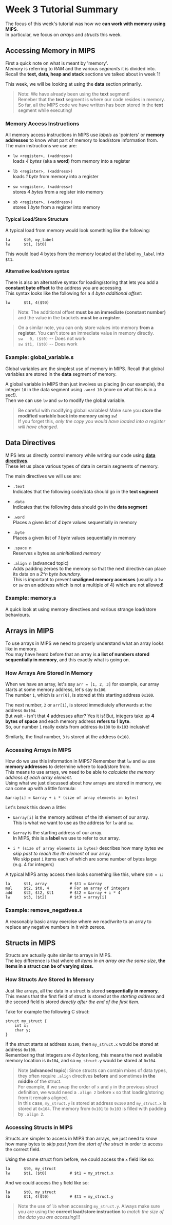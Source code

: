 # Week 3 Tutorial Summary

The focus of this week's tutorial was how we **can work with memory using MIPS**.  
In particular, we focus on *arrays* and *structs* this week.

## Accessing Memory in MIPS
First a quick note on what is meant by 'memory'.  
*Memory* is referring to *RAM* and the various *segments* it is divided into.
Recall the **text, data, heap and stack** sections we talked about in week 1!  

This week, we will be looking at using the **data** section primarily.  
> Note: We have already been using the **text** segment!  
> Remeber that the **text** segment is where our code resides in memory.  
> So far, all the MIPS code we have written has been stored in the **text** segment while executing!


### Memory Access Instructions
All memory access instructions in MIPS use *labels* as 'pointers' or **memory addresses** to know what part of memory to load/store information from.  
The main instructions we use are:

* `lw <register>, (<address>)`  
loads *4 bytes* (aka a **word**) from memory into a register

* `lb <register>, (<address>)`  
loads *1 byte* from memory into a register

* `sw <register>, (<address>)`  
stores *4 bytes* from a register into memory

* `sb <register>, (<address>)`  
stores *1 byte* from a register into memory

#### Typical Load/Store Structure
A typical load from memory would look something like the following:
```
la      $t0, my_label
lw      $t1, ($t0)
```
This would load 4 bytes from the memory located at the label `my_label` into `$t1`.

#### Alternative load/store syntax
There is also an alternative syntax for loading/storing that lets you add a **constant byte offset** to the address you are accessing.  
This syntax looks like the following for a *4 byte additional offset*:
```
lw      $t1, 4($t0)
```
> Note: The additional offset **must be an immediate (constant number)** and the value in the brackets **must be a register**.  

> On a similar note, you can only store values into memory **from a register**. You can't store an immediate value in memory directly.  
`sw   0, ($t0)` -- Does not work  
`sw $t1, ($t0)` -- Does work

### Example: global_variable.s
Global variables are the simplest use of memory in MIPS.
Recall that global variables are stored in the **data** segment of memory.

A global variable in MIPS then just involves us placing (in our example), the integer `10` in the data segment using `.word 10` (more on what this is in a sec!).  
Then we can use `lw` and `sw` to modify the global variable.

> Be careful with modifying global variables!
> Make sure you **store the modified variable back into memory using `sw`!**  
> If you forget this, *only the copy you would have loaded into a register will have changed.*


## Data Directives
MIPS lets us directly control memory while writing our code using [**data directives**](https://elgar.cse.unsw.edu.au/~cs1521/23T3/resources/mips-guide.html#directives).  
These let us place various types of data in certain segments of memory.

The main directives we will use are:
* `.text`  
Indicates that the following code/data should go in the **text segment**

* `.data`  
Indicates that the following data should go in the **data segment**

* `.word`  
Places a given list of *4 byte* values sequentially in memory

* `.byte`  
Places a given list of *1 byte* values sequentially in memory

* `.space n`  
Reserves `n` bytes as *uninitialised memory*

* `.align n` (advanced topic)  
Adds padding zeroes to the memory so that the next directive can place its data on a *2^n byte boundary.*  
This is important to prevent **unaligned memory accesses** (usually a `lw` or `sw` on an address which is not a multiple of 4) which are not allowed!

### Example: memory.s
A quick look at using memory directives and various strange load/store behaviours.


## Arrays in MIPS
To use arrays in MIPS we need to properly understand what an array looks like in memory.  
You may have heard before that an array is **a list of numbers stored sequentially in memory**, and this exactly what is going on.

### How Arrays Are Stored In Memory
When we have an array, let's say `arr = [1, 2, 3]` for example, our array starts at some memory address, let's say `0x100`.  
The number `1`, which is `arr[0]`, is stored at this starting address `0x100`.

The next number, `2` or `arr[1]`, is stored immediately afterwards at the address `0x104`.  
But wait - isn't that 4 addresses after? Yes it is! But, integers take up **4 bytes of space** and each memory address **refers to 1 byte**.   
So, our number `1` really exists from address `0x100` to `0x103` inclusive!

Similarly, the final number, `3` is stored at the address `0x108`.

### Accessing Arrays in MIPS
How do we use this information in MIPS?
Remember that `lw` and `sw` use **memory addresses** to determine where to load/store from.  
This means to use arrays, we need to be able to *calculate the memory address of each array element*.  
Using what we just discussed about how arrays are stored in memory, we can come up with a little formula:
```
&array[i] = &array + i * (size of array elements in bytes)
```
Let's break this down a little:

- `&array[i]` is the memory address of the ith element of our array.  
This is what we want to use as the address for `lw` and `sw`.

- `&array` is the starting address of our array.  
In MIPS, this is a **label** we use to refer to our array.

- `i * (size of array elements in bytes)` describes how many bytes *we skip past to reach the ith element* of our array.  
We skip past `i` items each of which are some number of bytes large (e.g. 4 for integers)

A typical MIPS array access then looks something like this, where `$t0 = i`:
```
la      $t1, array          # $t1 = &array
mul     $t2, $t0, 4         # For an array of integers
add     $t2, $t2, $t1       # $t2 = &array + i * 4
lw      $t3, ($t2)          # $t3 = array[i]
```

### Example: remove_negatives.s
A reasonably basic array exercise where we read/write to an array to replace any negative numbers in it with zereos.


## Structs in MIPS
Structs are actually quite similar to arrays in MIPS.  
The key difference is that where *all items in an array are the same size*, **the items in a struct can be of varying sizes.**

### How Structs Are Stored In Memory
Just like arrays, all the data in a struct is stored **sequentially in memory**.  
This means that the first field of struct is stored at the *starting address* and the second field is stored *directly after the end of the first item*.

Take for example the following C struct:
```
struct my_struct {
    int x;
    char y;
}
```
If the struct starts at address `0x100`, then `my_struct.x` would be stored at address `0x100`.  
Remembering that integers are *4 bytes* long, this means the next available memory location is `0x104`, and so `my_struct.y` would be stored at `0x104`.

> Note (**advanced topic**): Since structs can contain mixes of data types, they often require `.align` directives **before** and sometimes **in the middle** of the struct.  
> For example, if we swap the order of `x` and `y` in the previous struct definition, we would need a `.align 2` before `x` so that loading/storing from it remains aligned.  
> In this case, `my_struct.y` is stored at address `0x100` and `my_struct.x` is stored at `0x104`. 
> The memory from `0x101` to `0x103` is filled with padding by `.align 2`.

### Accessing Structs in MIPS
Structs are simpler to access in MIPS than arrays, we just need to know how many bytes to *skip past from the start of the struct* in order to access the correct field.

Using the same struct from before, we could access the `x` field like so:
```
la      $t0, my_struct
lw      $t1, ($t0)          # $t1 = my_struct.x
```
And we could access the `y` field like so:
```
la      $t0, my_struct
lb      $t1, 4($t0)         # $t1 = my_struct.y
```
> Note the use of `lb` when accessing `my_struct.y`. 
> Always make sure you are using the **correct load/store instruction** to *match the size of the data you are accessing*!!!
